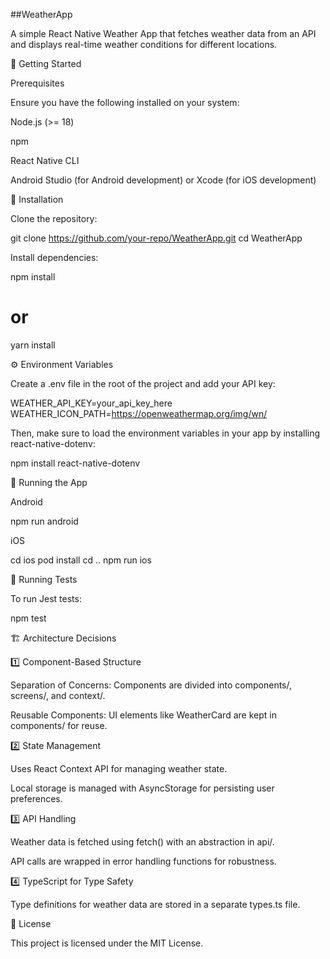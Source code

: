 ##WeatherApp

A simple React Native Weather App that fetches weather data from an API and displays real-time weather conditions for different locations.

🚀 Getting Started

Prerequisites

Ensure you have the following installed on your system:

Node.js (>= 18)

npm

React Native CLI

Android Studio (for Android development) or Xcode (for iOS development)

🔧 Installation

Clone the repository:

git clone https://github.com/your-repo/WeatherApp.git
cd WeatherApp

Install dependencies:

npm install
# or
yarn install

⚙️ Environment Variables

Create a .env file in the root of the project and add your API key:

WEATHER_API_KEY=your_api_key_here
WEATHER_ICON_PATH=https://openweathermap.org/img/wn/

Then, make sure to load the environment variables in your app by installing react-native-dotenv:

npm install react-native-dotenv

📱 Running the App

Android

npm run android

iOS

cd ios
pod install
cd ..
npm run ios

🧪 Running Tests

To run Jest tests:

npm test

🏗️ Architecture Decisions

1️⃣ Component-Based Structure

Separation of Concerns: Components are divided into components/, screens/, and context/.

Reusable Components: UI elements like WeatherCard are kept in components/ for reuse.

2️⃣ State Management

Uses React Context API for managing weather state.

Local storage is managed with AsyncStorage for persisting user preferences.

3️⃣ API Handling

Weather data is fetched using fetch() with an abstraction in api/.

API calls are wrapped in error handling functions for robustness.

4️⃣ TypeScript for Type Safety

Type definitions for weather data are stored in a separate types.ts file.

📄 License

This project is licensed under the MIT License.
